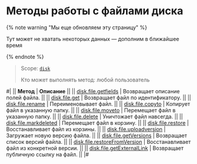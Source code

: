 # Методы работы с файлами диска

{% note warning "Мы еще обновляем эту страницу" %}

Тут может не хватать некоторых данных — дополним в ближайшее время

{% endnote %}

> Scope: [`disk`](../../scopes/permissions.md)
>
> Кто может выполнять метод: любой пользователь

#|
|| **Метод** | **Описание** ||
|| [disk.file.getfields](./disk-file-get-fields.md) | Возвращает описание полей файла. ||
|| [disk.file.get](./disk-file-get.md) | Возвращает файл по идентификатору. ||
|| [disk.file.rename](./disk-file-rename.md) | Переименовывает файл. ||
|| [disk.file.copyto](./disk-file-copy-to.md) | Копирует файл в указанную папку. ||
|| [disk.file.moveto](./disk-file-move-to.md) | Перемещает файл в указанную папку. ||
|| [disk.file.delete](./disk-file-delete.md) | Уничтожает файл навсегда. ||
|| [disk.file.markdeleted](./disk-file-mark-deleted.md) | Перемещает файл в корзину. ||
|| [disk.file.restore](./disk-file-restore.md) | Восстанавливает файл из корзины. ||
|| [disk.file.uploadversion](./disk-file-upload-version.md) | Загружает новую версию файла. ||
|| [disk.file.getVersions](./disk-file-get-versions.md) | Возвращает список версий файла. ||
|| [disk.file.restoreFromVersion](./disk-file-restore-from-version.md) | Восстанавливает файл из конкретной версии. ||
|| [disk.file.getExternalLink](./disk-file-get-external-link.md) | Возвращает публичную ссылку на файл. ||
|#
